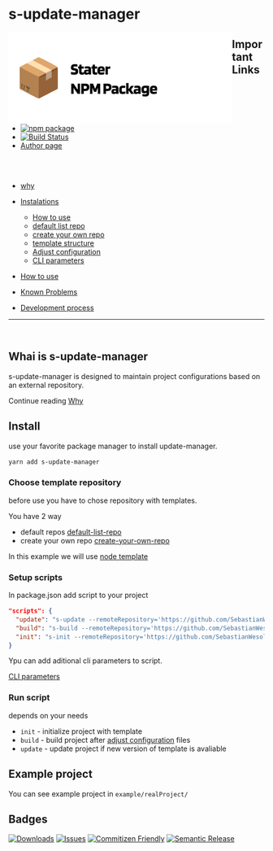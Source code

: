 # s-update-manager

<a href="https://github.com/SebastianWesolowski/starter-npm-package"><img align="left" width="440" height="180" alt="s-update-manager package" src="srcReadme/heroImageReposytory.png"></a>

## Important Links

- [![npm package][npm-img]][npm-url]
- [![Build Status][build-img]][build-url]
- [Author page](PLACEHOLDER_PAGE_AUTHOR)

<br>
<br>

- [why](docs/why.md)
- [Instalations](docs/instalations.md)
  - [How to use](docs/howToUse.md)
  - [default list repo](docs/default-list-repo.md)
  - [create your own repo](docs/create-your-own-repo.md)
  - [template structure](docs/template-structure.md)
  - [Adjust configuration](docs/adjust-configuration.md)
  - [CLI parameters](docs/cli-parameters.md)
- [How to use](docs/howToUse.md)
- [Known Problems](docs/knowProblems.md)

- [Development process](docs/development.md)

---

<br/>

## Whai is s-update-manager

s-update-manager is designed to maintain project configurations based on an external repository.

Continue reading [Why](docs/why.md)

## Install

use your favorite package manager to install update-manager.

```bash
yarn add s-update-manager
```

### Choose template repository

before use you have to chose repository with templates.

You have 2 way

- default repos [default-list-repo](default-list-repo.md)
- create your own repo [create-your-own-repo](create-your-own-repo.md)

In this example we will use [node template](https://github.com/SebastianWesolowski/s-update-manager/tree/dev/template/node/templateCatalog)

### Setup scripts

In package.json add script to your project

```json
"scripts": {
  "update": "s-update --remoteRepository='https://github.com/SebastianWesolowski/s-update-manager/tree/dev/template/node/templateCatalog'",
  "build": "s-build --remoteRepository='https://github.com/SebastianWesolowski/s-update-manager/tree/dev/template/node/templateCatalog'",
  "init": "s-init --remoteRepository='https://github.com/SebastianWesolowski/s-update-manager/tree/dev/template/node/templateCatalog'"
}
```

Ypu can add aditional cli parameters to script.

[CLI parameters](docs/cli-parameters.md)

### Run script

depends on your needs

- `init` - initialize project with template
- `build` - build project after [adjust configuration](adjust-configuration.md) files
- `update` - update project if new version of template is avaliable

## Example project

You can see example project in `example/realProject/`

## Badges

[![Downloads][downloads-img]][downloads-url]
[![Issues][issues-img]][issues-url]
[![Commitizen Friendly][commitizen-img]][commitizen-url]
[![Semantic Release][semantic-release-img]][semantic-release-url]

[build-img]: https://github.com/SebastianWesolowski/s-update-manager/actions/workflows/release.yml/badge.svg
[build-url]: https://github.com/SebastianWesolowski/s-update-manager/actions/workflows/release.yml
[downloads-img]: https://img.shields.io/npm/dt/s-update-manager
[downloads-url]: https://www.npmtrends.com/s-update-manager
[npm-img]: https://img.shields.io/npm/v/s-update-manager
[npm-url]: https://www.npmjs.com/package/s-update-manager
[issues-img]: https://img.shields.io/github/issues/SebastianWesolowski/s-update-manager
[issues-url]: https://github.com/SebastianWesolowski/s-update-manager/issues
[semantic-release-img]: https://img.shields.io/badge/%20%20%F0%9F%93%A6%F0%9F%9A%80-semantic--release-e10079.svg
[semantic-release-url]: https://github.com/semantic-release/semantic-release
[commitizen-img]: https://img.shields.io/badge/commitizen-friendly-brightgreen.svg
[commitizen-url]: http://commitizen.github.io/cz-cli/
